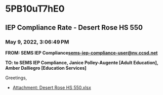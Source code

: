 # 5PB10uT7hE0
## IEP Compliance Rate - Desert Rose HS 550
### May 9, 2022, 3:06:49 PM
**FROM: SEMS IEP Compliance<sems-iep-compliance-user@nv.ccsd.net>**

**TO: to SEMS IEP Compliance, Janice Polley-Augente [Adult Education], Amber Dalliegro [Education Services]**


Greetings,  





* [Attachment: Desert Rose HS 550.xlsx](5PB10uT7hE0-attachment-1.xlsx)
